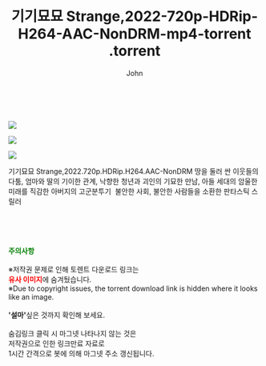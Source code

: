 ﻿---
layout: post
title:  "                   기기묘묘 Strange,2022-720p-HDRip-H264-AAC-NonDRM-mp4-torrent                .torrent"
author: John
categories: [ 드라마 ]
tags: [  ]
image: https://torrentrj58.com/uploadfile/full/60f4549214505c3fd096a8df3070576c72fcd7a4.jpg"/></p><p><img src="https://torrentrj58.com/uploadfile/full/d8c148f2380068551a7887d760a7202159f3b0a3.jpg"/></p><p><img src="https://torrentrj58.com/uploadfile/full/dbc04850bdd63ef4a2bfc08707f99bf083d8ee40.jpg 
description: "                   기기묘묘 Strange,2022-720p-HDRip-H264-AAC-NonDRM-mp4-torrent                 torrent 정보 공유"
toc: true
toc_sticky: true
---

<br>
<p><img src="https://torrentrj58.com/uploadfile/full/60f4549214505c3fd096a8df3070576c72fcd7a4.jpg"/></p><p><img src="https://torrentrj58.com/uploadfile/full/d8c148f2380068551a7887d760a7202159f3b0a3.jpg"/></p><p><img src="https://torrentrj58.com/uploadfile/full/dbc04850bdd63ef4a2bfc08707f99bf083d8ee40.jpg"/></p>
 기기묘묘 Strange,2022.720p.HDRip.H264.AAC-NonDRM 땅을 둘러 싼 이웃들의 다툼, 엄마와 딸의 기이한 관계, 낙향한 청년과 괴인의 기묘한 만남, 아들 세대의 암울한 미래를 직감한 아버지의 고군분투기  불안한 사회, 불안한 사람들을 소환한 판타스틱 스릴러 
    
<br><br><br>
<p data-ke-size="size16"><b><span style="color: green;">주의사항</span></b><br /><br />※저작권 문제로 인해 토렌트 다운로드 링크는<br /><b><span style="color: red;">유사 이미지</span></b>에 숨겨뒀습니다.<br />※Due to copyright issues, the torrent download link is hidden where it looks like an image.<br /><br /><b>'설마'</b>싶은 것까지 확인해 보세요.<br /><br />숨김링크 클릭 시 마그넷 나타나지 않는 것은<br />저작권으로 인한 링크만료 자료로<br />1시간 간격으로 봇에 의해 마그넷 주소 갱신됩니다.</p>
